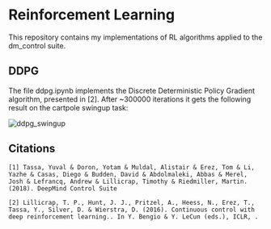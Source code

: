# Reinforcement Learning

This repository contains my implementations of RL algorithms applied to the dm_control suite.

## DDPG

The file ddpg.ipynb implements the Discrete Deterministic Policy Gradient algorithm, presented in [2]. After ~300000 iterations it gets the following result on the cartpole swingup task:

![ddpg_swingup](images/ddpg_swingup.png)


## Citations
```
[1] Tassa, Yuval & Doron, Yotam & Muldal, Alistair & Erez, Tom & Li, Yazhe & Casas, Diego & Budden, David & Abdolmaleki, Abbas & Merel, Josh & Lefrancq, Andrew & Lillicrap, Timothy & Riedmiller, Martin. (2018). DeepMind Control Suite

[2] Lillicrap, T. P., Hunt, J. J., Pritzel, A., Heess, N., Erez, T., Tassa, Y., Silver, D. & Wierstra, D. (2016). Continuous control with deep reinforcement learning.. In Y. Bengio & Y. LeCun (eds.), ICLR, .
```
